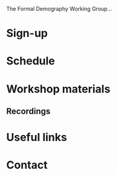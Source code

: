 The Formal Demography Working Group...

# Sign-up

# Schedule

# Workshop materials

## Recordings

# Useful links

# Contact
